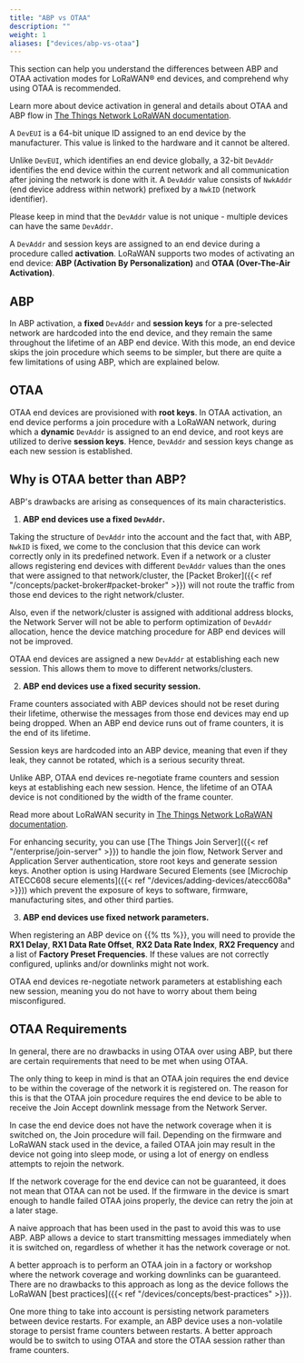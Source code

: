 ```yaml
---
title: "ABP vs OTAA"
description: ""
weight: 1
aliases: ["devices/abp-vs-otaa"]
---
```


This section can help you understand the differences between ABP and OTAA activation modes for LoRaWAN® end devices, and comprehend why using OTAA is recommended.

<!--more-->

Learn more about device activation in general and details about OTAA and ABP flow in [The Things Network LoRaWAN documentation](https://www.thethingsnetwork.org/docs/lorawan/end-device-activation/).

A `DevEUI` is a 64-bit unique ID assigned to an end device by the manufacturer. This value is linked to the hardware and it cannot be altered.

Unlike `DevEUI`, which identifies an end device globally, a 32-bit `DevAddr` identifies the end device within the current network and all communication after joining the network is done with it. A `DevAddr` value consists of `NwkAddr` (end device address within network) prefixed by a `NwkID` (network identifier).

Please keep in mind that the `DevAddr` value is not unique - multiple devices can have the same `DevAddr`.

A `DevAddr` and session keys are assigned to an end device during a procedure called **activation**. LoRaWAN supports two modes of activating an end device: **ABP (Activation By Personalization)** and **OTAA (Over-The-Air Activation)**.

## ABP

In ABP activation, a **fixed** `DevAddr` and **session keys** for a pre-selected network are hardcoded into the end device, and they remain the same throughout the lifetime of an ABP end device. With this mode, an end device skips the join procedure which seems to be simpler, but there are quite a few limitations of using ABP, which are explained below.

## OTAA

OTAA end devices are provisioned with **root keys**. In OTAA activation, an end device performs a join procedure with a LoRaWAN network, during which a **dynamic** `DevAddr` is assigned to an end device, and root keys are utilized to derive **session keys**. Hence, `DevAddr` and session keys change as each new session is established.

## Why is OTAA better than ABP?

ABP's drawbacks are arising as consequences of its main characteristics.

1. **ABP end devices use a fixed `DevAddr`.**

Taking the structure of `DevAddr` into the account and the fact that, with ABP, `NwkID` is fixed, we come to the conclusion that this device can work correctly only in its predefined network. Even if a network or a cluster allows registering end devices with different `DevAddr` values than the ones that were assigned to that network/cluster, the [Packet Broker]({{< ref "/concepts/packet-broker#packet-broker" >}}) will not route the traffic from those end devices to the right network/cluster.

Also, even if the network/cluster is assigned with additional address blocks, the Network Server will not be able to perform optimization of `DevAddr` allocation, hence the device matching procedure for ABP end devices will not be improved.

OTAA end devices are assigned a new `DevAddr` at establishing each new session. This allows them to move to different networks/clusters.

2. **ABP end devices use a fixed security session.**

Frame counters associated with ABP devices should not be reset during their lifetime, otherwise the messages from those end devices may end up being dropped. When an ABP end device runs out of frame counters, it is the end of its lifetime.

Session keys are hardcoded into an ABP device, meaning that even if they leak, they cannot be rotated, which is a serious security threat.

Unlike ABP, OTAA end devices re-negotiate frame counters and session keys at establishing each new session. Hence, the lifetime of an OTAA device is not conditioned by the width of the frame counter.

Read more about LoRaWAN security in [The Things Network LoRaWAN documentation](https://www.thethingsnetwork.org/docs/lorawan/security/).

For enhancing security, you can use [The Things Join Server]({{< ref "/enterprise/join-server" >}}) to handle the join flow, Network Server and Application Server authentication, store root keys and generate session keys. Another option is using Hardware Secured Elements (see [Microchip ATECC608 secure elements]({{< ref "/devices/adding-devices/atecc608a" >}})) which prevent the exposure of keys to software, firmware, manufacturing sites, and other third parties.

3. **ABP end devices use fixed network parameters.**

When registering an ABP device on {{% tts %}}, you will need to provide the **RX1 Delay**, **RX1 Data Rate Offset**, **RX2 Data Rate Index**, **RX2 Frequency** and a list of **Factory Preset Frequencies**. If these values are not correctly configured, uplinks and/or downlinks might not work.

OTAA end devices re-negotiate network parameters at establishing each new session, meaning you do not have to worry about them being misconfigured.

## OTAA Requirements

In general, there are no drawbacks in using OTAA over using ABP, but there are certain requirements that need to be met when using OTAA.

The only thing to keep in mind is that an OTAA join requires the end device to be within the coverage of the network it is registered on. The reason for this is that the OTAA join procedure requires the end device to be able to receive the Join Accept downlink message from the Network Server.

In case the end device does not have the network coverage when it is switched on, the Join procedure will fail. Depending on the firmware and LoRaWAN stack used in the device, a failed OTAA join may result in the device not going into sleep mode, or using a lot of energy on endless attempts to rejoin the network.

If the network coverage for the end device can not be guaranteed, it does not mean that OTAA can not be used. If the firmware in the device is smart enough to handle failed OTAA joins properly, the device can retry the join at a later stage.

A naive approach that has been used in the past to avoid this was to use ABP. ABP allows a device to start transmitting messages immediately when it is switched on, regardless of whether it has the network coverage or not.

A better approach is to perform an OTAA join in a factory or workshop where the network coverage and working downlinks can be guaranteed. There are no drawbacks to this approach as long as the device follows the LoRaWAN [best practices]({{< ref "/devices/concepts/best-practices" >}}).

One more thing to take into account is persisting network parameters between device restarts. For example, an ABP device uses a non-volatile storage to persist frame counters between restarts. A better approach would be to switch to using OTAA and store the OTAA session rather than frame counters.
